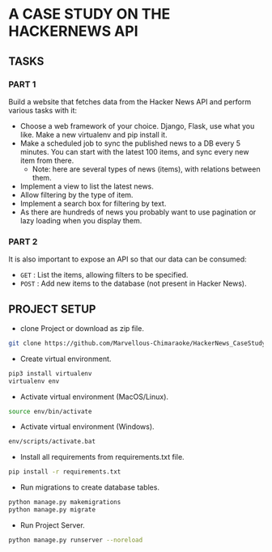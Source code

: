 # A CASE STUDY ON THE HACKERNEWS API

## TASKS

### PART 1
Build a website that fetches data from the Hacker News API and perform various tasks with it:
 - Choose a web framework of your choice. Django, Flask, use what you like. Make a new virtualenv and pip install it.
 - Make a scheduled job to sync the published news to a DB every 5 minutes. You can start with the latest 100 items, and sync every new item from there.
    - Note: here are several types of news (items), with relations between them.
 - Implement a view to list the latest news.
 - Allow filtering by the type of item.
 - Implement a search box for filtering by text.
 - As there are hundreds of news you probably want to use pagination or lazy loading when you display them.

### PART 2
It is also important to expose an API so that our data can be consumed:
 - ```GET``` : List the items, allowing filters to be specified.
 - ```POST``` : Add new items to the database (not present in Hacker News).


## PROJECT SETUP
 - clone Project or download as zip file.
 ```bash
 git clone https://github.com/Marvellous-Chimaraoke/HackerNews_CaseStudy.git
 ```
 - Create virtual environment.
```bash
pip3 install virtualenv
virtualenv env
```
- Activate virtual environment (MacOS/Linux).
```bash
source env/bin/activate
``` 
- Activate virtual environment (Windows).
```bash
env/scripts/activate.bat
```   
 - Install all requirements from requirements.txt file.
 ```bash
 pip install -r requirements.txt
 ```
 - Run migrations to create database tables.
 ```bash
 python manage.py makemigrations
 python manage.py migrate
 ```
 - Run Project Server.
 ```bash
 python manage.py runserver --noreload
 ```
